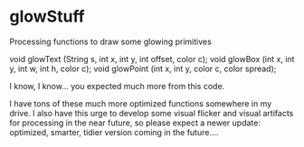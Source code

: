 # glowStuff
Processing functions to draw some glowing primitives

void glowText (String s, int x, int y, int offset, color c);
void glowBox (int x, int y, int w, int h, color c);
void glowPoint (int x, int y, color c, color spread);

I know, I know... you expected much more from this code.

I have tons of these much more optimized functions somewhere in my drive. I also have this urge to develop some visual flicker and visual artifacts for processing in the near future, so please expect a newer update: optimized, smarter, tidier version coming in the future....


